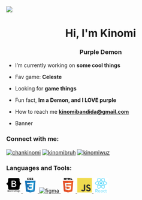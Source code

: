 <img align="center" src="https://yt3.googleusercontent.com/Hb2vKqSfoS0KvQU23ppnA8sU0yleOdx88BaNbrhhiZ8mPjIVx4kIvYLlYr3jD6mcF7NdxGUSjz4=w1060-fcrop64=1,00005a57ffffa5a8-k-c0xffffffff-no-nd-rj">
<h1 align="center">Hi, I'm Kinomi</h1>
<h3 align="center">Purple Demon</h3>

- I’m currently working on **some cool things**

- Fav game: **Celeste**

- Looking for **game things**

- Fun fact, **Im a Demon, and I LOVE purple**

- How to reach me **kinomibandida@gmail.com**

- Banner

<h3 align="left">Connect with me:</h3>
<p align="left">
<a href="https://twitter.com/chankinomi" target="blank"><img align="center" src="https://raw.githubusercontent.com/rahuldkjain/github-profile-readme-generator/master/src/images/icons/Social/twitter.svg" alt="chankinomi" height="30" width="40" /></a>
<a href="https://instagram.com/kinomibruh" target="blank"><img align="center" src="https://raw.githubusercontent.com/rahuldkjain/github-profile-readme-generator/master/src/images/icons/Social/instagram.svg" alt="kinomibruh" height="30" width="40" /></a>
<a href="https://www.youtube.com/c/kinomiwuz" target="blank"><img align="center" src="https://raw.githubusercontent.com/rahuldkjain/github-profile-readme-generator/master/src/images/icons/Social/youtube.svg" alt="kinomiwuz" height="30" width="40" /></a>
</p>

<h3 align="left">Languages and Tools:</h3>
<p align="left"> <a href="https://getbootstrap.com" target="_blank" rel="noreferrer"> <img src="https://raw.githubusercontent.com/devicons/devicon/master/icons/bootstrap/bootstrap-plain-wordmark.svg" alt="bootstrap" width="40" height="40"/> </a> <a href="https://www.w3schools.com/css/" target="_blank" rel="noreferrer"> <img src="https://raw.githubusercontent.com/devicons/devicon/master/icons/css3/css3-original-wordmark.svg" alt="css3" width="40" height="40"/> </a> <a href="https://www.figma.com/" target="_blank" rel="noreferrer"> <img src="https://www.vectorlogo.zone/logos/figma/figma-icon.svg" alt="figma" width="40" height="40"/> </a> <a href="https://www.w3.org/html/" target="_blank" rel="noreferrer"> <img src="https://raw.githubusercontent.com/devicons/devicon/master/icons/html5/html5-original-wordmark.svg" alt="html5" width="40" height="40"/> </a> <a href="https://developer.mozilla.org/en-US/docs/Web/JavaScript" target="_blank" rel="noreferrer"> <img src="https://raw.githubusercontent.com/devicons/devicon/master/icons/javascript/javascript-original.svg" alt="javascript" width="40" height="40"/> </a> <a href="https://reactjs.org/" target="_blank" rel="noreferrer"> <img src="https://raw.githubusercontent.com/devicons/devicon/master/icons/react/react-original-wordmark.svg" alt="react" width="40" height="40"/> </a> </p>

